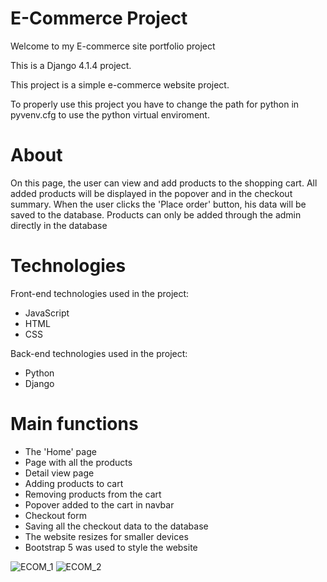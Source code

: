 # E-Commerce Project
Welcome to my E-commerce site portfolio project

This is a Django 4.1.4 project.

This project is a simple e-commerce website project.

To properly use this project you have to change the path for python in pyvenv.cfg to use the python virtual enviroment.
# About

On this page, the user can view and add products to the shopping cart. All added products will be displayed in the popover and in the checkout summary. When the user clicks the 'Place order' button, his data will be saved to the database. Products can only be added through the admin directly in the database

# Technologies

Front-end technologies used in the project:
- JavaScript
- HTML
- CSS

Back-end technologies used in the project:
- Python
- Django

# Main functions

- The 'Home' page
- Page with all the products
- Detail view page
- Adding products to cart
- Removing products from the cart
- Popover added to the cart in navbar
- Checkout form
- Saving all the checkout data to the database
- The website resizes for smaller devices
- Bootstrap 5 was used to style the website

![ECOM_1](https://github.com/PiotrWirth/Website_E_Commerce_Project/assets/26605945/ae2df40b-3dcf-4041-87df-4402db2e408f)
![ECOM_2](https://github.com/PiotrWirth/Website_E_Commerce_Project/assets/26605945/cd8f41bb-e8f4-41b4-9f9b-21ce9ac71f3a)

